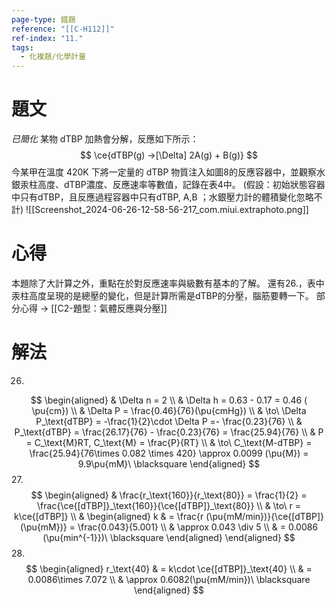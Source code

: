 ```yaml
---
page-type: 錯題
reference: "[[C-H112]]"
ref-index: "11."
tags:
  - 化複題/化學計量
---
```

# 題文
*已簡化*
某物 dTBP 加熱會分解，反應如下所示：
$$
\ce{dTBP(g) ->[\Delta] 2A(g) + B(g)}
$$
今某甲在溫度 420K 下將一定量的 dTBP 物質注入如圖8的反應容器中，並觀察水銀汞柱高度、dTBP濃度、反應速率等數值，記錄在表4中。
(假設：初始狀態容器中只有dTBP，且反應過程容器中只有dTBP, A,B ；水銀壓力計的體積變化忽略不計)
![[Screenshot_2024-06-26-12-58-56-217_com.miui.extraphoto.png]]
# 心得
本題除了大計算之外，重點在於對反應速率與級數有基本的了解。
還有26.，表中汞柱高度呈現的是總壓的變化，但是計算所需是dTBP的分壓，腦筋要轉一下。
部分心得 -> [[C2-題型：氣體反應與分壓]]
# 解法
26.
$$
\begin{aligned}
 & \Delta n = 2 \\
 & \Delta h = 0.63 - 0.17 = 0.46 ( \pu{cm}) \\
 & \Delta P = \frac{0.46}{76}(\pu{cmHg}) \\
 & \to\ \Delta P_\text{dTBP} = -\frac{1}{2}\cdot \Delta P =-  \frac{0.23}{76} \\
 & P_\text{dTBP} = \frac{26.17}{76} - \frac{0.23}{76} = \frac{25.94}{76} \\
 & P = C_\text{M}RT, C_\text{M} = \frac{P}{RT} \\
 & \to\ C_\text{M-dTBP} = \frac{25.94}{76\times 0.082 \times 420} \approx 0.0099 (\pu{M}) = 9.9\pu{mM}\ \blacksquare
\end{aligned}
$$
27.
$$
\begin{aligned}
 & \frac{r_\text{160}}{r_\text{80}} = \frac{1}{2} = \frac{\ce{[dTBP]}_\text{160}}{\ce{[dTBP]}_\text{80}} \\
 & \to\ r = k\ce{[dTBP]} \\
  & \begin{aligned}
 k &  = \frac{r (\pu{mM/min})}{\ce{[dTBP]}(\pu{mM})}  = \frac{0.043}{5.001}  \\
 & \approx 0.043 \div 5  \\
 & = 0.0086 (\pu{min^{-1}})\ \blacksquare
\end{aligned}
\end{aligned}
$$
28.
$$
\begin{aligned}
r_\text{40} & = k\cdot \ce{[dTBP]}_\text{40} \\
 & = 0.0086\times 7.072 \\
 & \approx 0.6082(\pu{mM/min})\ \blacksquare
\end{aligned}
$$